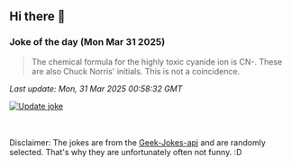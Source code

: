 ## Hi there 👋

### Joke of the day (Mon Mar 31 2025)
<!-- joke -->
>The chemical formula for the highly toxic cyanide ion is CN-. These are also Chuck Norris' initials. This is not a coincidence.
<!-- /joke -->

*Last update: Mon, 31 Mar 2025 00:58:32 GMT*

[![Update joke](https://github.com/nclskfm/nclskfm/actions/workflows/joke.yml/badge.svg)](https://github.com/nclskfm/nclskfm/actions/workflows/joke.yml)

<br><br>
Disclaimer: The jokes are from the [Geek-Jokes-api](https://github.com/sameerkumar18/geek-joke-api) and are randomly selected. That's why they are unfortunately often not funny. :D
